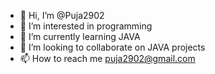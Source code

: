 - 👋 Hi, I’m @Puja2902
- 👀 I’m interested in programming
- 🌱 I’m currently learning JAVA
- 💞️ I’m looking to collaborate on JAVA projects
- 📫 How to reach me puja2902@gmail.com

<!---
Puja2902/Puja2902 is a ✨ special ✨ repository because its `README.md` (this file) appears on your GitHub profile.
You can click the Preview link to take a look at your changes.
--->
